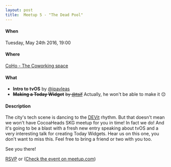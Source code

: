 ```yaml
---
layout: post
title:  Meetup 5 - "The Dead Pool"
---
```


#### When
Tuesday, May 24th 2016, 19:00

#### Where
[CoHo - The Coworking space](https://www.facebook.com/coho.gr)

#### What

* **Intro to tvOS** by [@ipavleas](http://twitter.com/ipavleas)
* **<strike>Making a Today Widget</strike>** <strike>by [@tsif](http://twitter.com/sprimp)</strike>
 Actually, he won't be able to make it 😔

#### Description
The city's tech scene is dancing to the [DEVit](http://devitconf.org) rhythm. But that doesn't mean we won't have CocoaHeads SKG meetup
for you in time! In fact we do! And it's going to be a blast with a fresh new entry speaking about tvOS and a very
interesting talk for creating Today Widgets. Hear us on this one, you don't want to miss this. Feel free to bring a friend or two with
you too.

See you there!

<a href="http://www.meetup.com/CocoaHeadsSKG/events/231186125/" data-event="231186125" class="mu-rsvp-btn">RSVP</a> or
([Check the event on meetup.com](http://www.meetup.com/CocoaHeadsSKG/events/231186125/))
